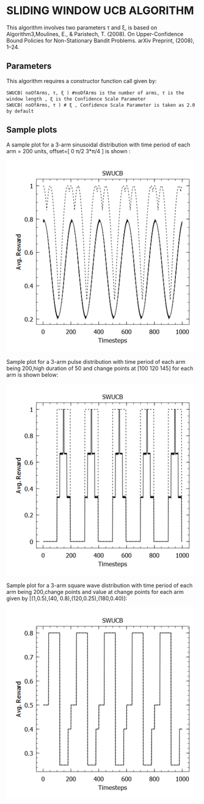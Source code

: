 ﻿# SLIDING WINDOW UCB ALGORITHM
This algorithm involves two parameters τ and ξ, is based on Algorithm3,Moulines, E., & Paristech, T. (2008). On Upper-Confidence Bound Policies for Non-Stationary Bandit Problems. arXiv Preprint, (2008), 1–24.

## Parameters
This algorithm requires a constructor function call given by:

    SWUCB( noOfArms, τ, ξ ) #noOfArms is the number of arms, τ is the window length , ξ is the Confidence Scale Parameter
    SWUCB( noOfArms, τ ) # ξ , Confidence Scale Parameter is taken as 2.0 by default

## Sample plots
A sample plot for a 3-arm sinusoidal distribution with time period of each arm = 200 units, offset=[ 0 π/2 3*π/4 ] is shown :

![](https://github.com/UmaArunachalam8/Bandits.jl/blob/master/doc/Figures/sinswucb2%202.0.png)

Sample plot for a 3-arm pulse distribution with time period of each arm being 200,high duration of 50 and change points at [100 120 145] for each arm is shown below:

![](https://github.com/UmaArunachalam8/Bandits.jl/blob/master/doc/Figures/pulswucb2%202.0.png)

Sample plot for a 3-arm square wave distribution with time period of each arm being 200,change points and value at change points for each arm given by [(1,0.5),(40, 0.8),(120,0.25),(180,0.40)]:

![](https://github.com/UmaArunachalam8/Bandits.jl/blob/master/doc/Figures/sqswucb2%202.0.png)
